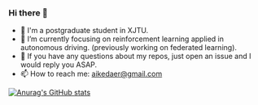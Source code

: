 ### Hi there 👋

 - 🤖 I'm a postgraduate student in XJTU.
 - 🌱 I’m currently focusing on reinforcement learning applied in autonomous driving. (previously working on federated learning).
 - 👀 If you have any questions about my repos, just open an issue and I would reply you ASAP.
 - 📫 How to reach me: aikedaer@gmail.com

<!--
**HongdaChen/HongdaChen** is a ✨ _special_ ✨ repository because its `README.md` (this file) appears on your GitHub profile.

Here are some ideas to get you started:

- 🔭 I’m currently working on ...
- 🌱 I’m currently learning ...
- 👯 I’m looking to collaborate on ...
- 🤔 I’m looking for help with ...
- 💬 Ask me about ...
- 📫 How to reach me: ...
- 😄 Pronouns: ...
- ⚡ Fun fact: ...
[![Top Langs](https://github-readme-stats.vercel.app/api/top-langs/?username=HongdaChen&layout=compact)](https://github.com/anuraghazra/github-readme-stats)
-->



[![Anurag's GitHub stats](https://github-readme-stats.vercel.app/api?username=HongdaChen&show_icons=true&theme=radical)](https://github.com/anuraghazra/github-readme-stats)


